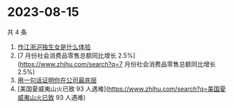 # 2023-08-15

共 4 条

<!-- BEGIN -->
<!-- 最后更新时间 Tue Aug 15 2023 18:11:43 GMT+0800 (China Standard Time) -->

1. [作江浙沪独生女是什么体验](https://www.zhihu.com/search?q=作江浙沪独生女是什么体验)
1. [7 月份社会消费品零售总额同比增长 2.5%](https://www.zhihu.com/search?q=7
   月份社会消费品零售总额同比增长 2.5%)
1. [用一句话证明你在公司最底层](https://www.zhihu.com/search?q=用一句话证明你在公司最底层)
1. [美国夏威夷山火已致 93
   人遇难](https://www.zhihu.com/search?q=美国夏威夷山火已致 93 人遇难)

<!-- END -->
